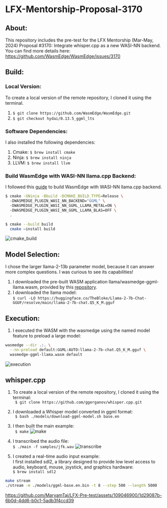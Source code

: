 # LFX-Mentorship-Proposal-3170

## About:
This repository includes the pre-test for the LFX Mentorship (Mar-May, 2024) Proposal #3170: Integrate whisper.cpp as a new WASI-NN backend. You can find more details here: https://github.com/WasmEdge/WasmEdge/issues/3170

## Build: 

### Local Version:
To create a local version of the remote repository, I cloned it using the terminal.
1. `$ git clone https://github.com/WasmEdge/WasmEdge.git`
2. `$ git checkout hydai/0.13.5_ggml_lts`

### Software Dependencies:
I also installed the following dependencies:
1. Cmake: `$ brew install cmake`
2. Ninja: `$ brew install ninja`
3. LLVM: `$ brew install llvm`

### Build WasmEdge with WASI-NN llama.cpp Backend:
I followed this [guide](https://wasmedge.org/docs/contribute/source/plugin/wasi_nn/#build-wasmedge-with-wasi-nn-llamacpp-backend) to build WasmEdge with WASI-NN llama.cpp backend.   
```bash
$ cmake -GNinja -Bbuild -DCMAKE_BUILD_TYPE=Release \  
  -DWASMEDGE_PLUGIN_WASI_NN_BACKEND="GGML" \  
  -DWASMEDGE_PLUGIN_WASI_NN_GGML_LLAMA_METAL=ON \  
  -DWASMEDGE_PLUGIN_WASI_NN_GGML_LLAMA_BLAS=OFF \  
  .
```
```bash
$ cmake --build build
  cmake –install build
```
![cmake_build](https://github.com/MaryamTaj/LFX-Pre-test/assets/109046900/19c04133-76e2-48c9-a6c3-5c5fc62ebc01)

## Model Selection:
I chose the larger llama-2-13b parameter model, because it can answer more complex questions. I was curious to see its capabilities!

1. I downloaded the pre-built WASM application llama/wasmedge-ggml-llama.wasm, provided by this [repository](https://github.com/second-state/WasmEdge-WASINN-examples/blob/master/wasmedge-ggml/README.md).
2. I downloaded the llama model:
   <br>
`$ curl -LO https://huggingface.co/TheBloke/Llama-2-7b-Chat-GGUF/resolve/main/llama-2-7b-chat.Q5_K_M.gguf`

## Execution:
1. I executed the WASM with the wasmedge using the named model feature to preload a large model:
```bash
wasmedge --dir .:. \
  --nn-preload default:GGML:AUTO:llama-2-7b-chat.Q5_K_M.gguf \
  wasmedge-ggml-llama.wasm default
```
![execution](https://github.com/MaryamTaj/LFX-Pre-test/assets/109046900/9b591ed2-eedb-411b-98da-2b1c0c4890fa)

## whisper.cpp

1. To create a local version of the remote repository, I cloned it using the terminal:
   <br>
` $ git clone https://github.com/ggerganov/whisper.cpp.git`
2. I downloaded a Whisper model converted in ggml format:
   <br>
` $ bash ./models/download-ggml-model.sh base.en`
3. I then built the main example:
   <br>
` $ make`
![make](https://github.com/MaryamTaj/LFX-Pre-test/assets/109046900/e9582cf7-eed3-42a4-a8d6-4f408dac99da)


5. I transcribed the audio file:
   <br>
`$ ./main -f samples/jfk.wav`
![transcribe](https://github.com/MaryamTaj/LFX-Pre-test/assets/109046900/c4563026-4221-4c3b-8111-dc065c08e063)

6. I created a real-time audio input example:
   <br>
   I first installed sdl2, a library designed to provide low level access to audio, keyboard, mouse, joystick, and graphics hardware:
   <br>
   `$ brew install sdl2`
  ```bash
  make stream
  ./stream -m ./models/ggml-base.en.bin -t 8 --step 500 --length 5000
  ```
https://github.com/MaryamTaj/LFX-Pre-test/assets/109046900/1d29087b-6b0d-4dd6-b0c1-5adb3f4ccd39



